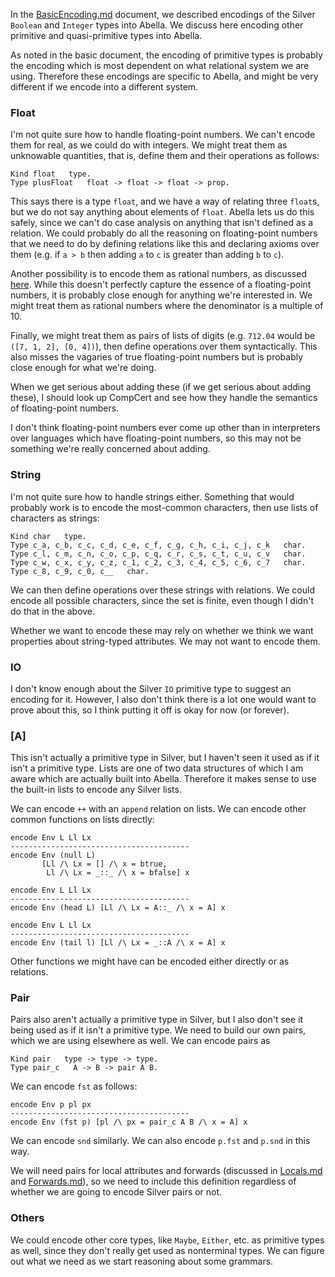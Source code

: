 
In the [BasicEncoding.md](BasicEncoding.md) document, we described
encodings of the Silver `Boolean` and `Integer` types into Abella.  We
discuss here encoding other primitive and quasi-primitive types into
Abella.

As noted in the basic document, the encoding of primitive types is
probably the encoding which is most dependent on what relational
system we are using.  Therefore these encodings are specific to
Abella, and might be very different if we encode into a different
system.


### Float

I'm not quite sure how to handle floating-point numbers.  We can't
encode them for real, as we could do with integers.  We might treat
them as unknowable quantities, that is, define them and their
operations as follows:
```
Kind float   type.
Type plusFloat   float -> float -> float -> prop.
```
This says there is a type `float`, and we have a way of relating three
`float`s, but we do not say anything about elements of `float`.
Abella lets us do this safely, since we can't do case analysis on
anything that isn't defined as a relation.  We could probably do all
the reasoning on floating-point numbers that we need to do by defining
relations like this and declaring axioms over them (e.g. if `a > b`
then adding `a` to `c` is greater than adding `b` to `c`).

Another possibility is to encode them as rational numbers, as
discussed
[here](https://dl.acm.org/doi/pdf/10.1145/79204.79210?casa_token=ASUKkRej0gUAAAAA:vDI6abC0uagF1CxwVPW3Y24eRazJlKGAjgjvlHn_OIDKZZvVijzfc6qtipusewm6O4Kgx5tuxq25).
While this doesn't perfectly capture the essence of a floating-point
numbers, it is probably close enough for anything we're interested
in.  We might treat them as rational numbers where the denominator is
a multiple of 10.

Finally, we might treat them as pairs of lists of digits
(e.g. `712.04` would be `([7, 1, 2], [0, 4])`), then define operations
over them syntactically.  This also misses the vagaries of true
floating-point numbers but is probably close enough for what we're
doing.

When we get serious about adding these (if we get serious about adding
these), I should look up CompCert and see how they handle the
semantics of floating-point numbers.

I don't think floating-point numbers ever come up other than in
interpreters over languages which have floating-point numbers, so this
may not be something we're really concerned about adding.


### String

I'm not quite sure how to handle strings either.  Something that would
probably work is to encode the most-common characters, then use lists
of characters as strings:
```
Kind char   type.
Type c_a, c_b, c_c, c_d, c_e, c_f, c_g, c_h, c_i, c_j, c_k   char.
Type c_l, c_m, c_n, c_o, c_p, c_q, c_r, c_s, c_t, c_u, c_v   char.
Type c_w, c_x, c_y, c_z, c_1, c_2, c_3, c_4, c_5, c_6, c_7   char.
Type c_8, c_9, c_0, c__   char.
```
We can then define operations over these strings with relations.  We
could encode all possible characters, since the set is finite, even
though I didn't do that in the above.

Whether we want to encode these may rely on whether we think we want
properties about string-typed attributes.  We may not want to encode
them.


### IO

I don't know enough about the Silver `IO` primitive type to suggest an
encoding for it.  However, I also don't think there is a lot one would
want to prove about this, so I think putting it off is okay for now
(or forever).


### [A]

This isn't actually a primitive type in Silver, but I haven't seen it
used as if it isn't a primitive type.  Lists are one of two data
structures of which I am aware which are actually built into Abella.
Therefore it makes sense to use the built-in lists to encode any
Silver lists.

We can encode `++` with an `append` relation on lists.  We can encode
other common functions on lists directly:
```
encode Env L Ll Lx
----------------------------------------
encode Env (null L)
       [Ll /\ Lx = [] /\ x = btrue,
        Ll /\ Lx = _::_ /\ x = bfalse] x
        
encode Env L Ll Lx
----------------------------------------
encode Env (head L) [Ll /\ Lx = A::_ /\ x = A] x

encode Env L Ll Lx
----------------------------------------
encode Env (tail l) [Ll /\ Lx = _::A /\ x = A] x
```
Other functions we might have can be encoded either directly or as
relations.


### Pair<A B>

Pairs also aren't actually a primitive type in Silver, but I also
don't see it being used as if it isn't a primitive type.  We need to
build our own pairs, which we are using elsewhere as well.  We can
encode pairs as
```
Kind pair   type -> type -> type.
Type pair_c   A -> B -> pair A B.
```
We can encode `fst` as follows:
```
encode Env p pl px
----------------------------------------
encode Env (fst p) [pl /\ px = pair_c A B /\ x = A] x
```
We can encode `snd` similarly.  We can also encode `p.fst` and `p.snd`
in this way.

We will need pairs for local attributes and forwards (discussed in
[Locals.md](Locals.md) and [Forwards.md](Forwards.md)), so we need to
include this definition regardless of whether we are going to encode
Silver pairs or not.


### Others

We could encode other core types, like `Maybe`, `Either`, etc. as
primitive types as well, since they don't really get used as
nonterminal types.  We can figure out what we need as we start
reasoning about some grammars.

